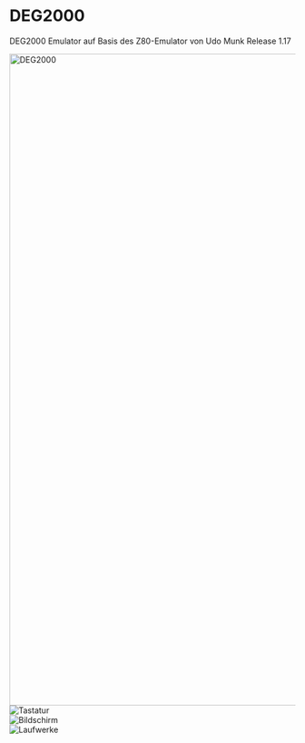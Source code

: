 # DEG2000
DEG2000 Emulator auf Basis des Z80-Emulator von Udo Munk Release 1.17


<image src="./DOC/images/DEG2000.jpg" alt="DEG2000" width="1148px" border="0">
<!-- usemap="#menu" -->

<map name="menu">
        <area shape="rect" coords="0100,0000,0630,0410" href="./DOC/images/Zentrale.jpg">
        <area shape="rect" coords="0650,0000,1000,0220" href="./DOC/images/Bildschirm.jpg">
        <area shape="rect" coords="0100,0430,0630,0600" href="./DOC/images/Tastatur.jpg">
        <area shape="rect" coords="0650,0250,1000,0450" href="./DOC/images/Laufwerke.jpg">
</map>

<br>
<image src="./DOC/images/Tastatur.jpg"   alt="Tastatur"   border="0">

<br>
<image src="./DOC/images/Bildschirm.jpg" alt="Bildschirm" border="0">

<br>
<image src="./DOC/images/Laufwerke.jpg"  alt="Laufwerke"  border="0">
